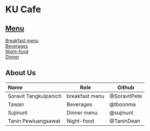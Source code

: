 # KU Cafe


## [Menu](Menu.md)

[Breakfast menu](Menu.md#Breakfast)    
[Beverages](Menu.md#Beverages)    
[Night-food](Menu.md#Night-Food)    
[Dinner](Menu.md#dinner)    


## About Us


| Name      | Role      | Github          |
|:----------|-----------|-----------------|
| Soravit Tangkulpanich | breakfast menu | @SoravitPete |
| Tawan     | Beverages | @tboonma        |
| Sujinunt | Dinner menu | @sujinunt |
| Tanin Pewluangsawat | Night-food | @TaninDean |
